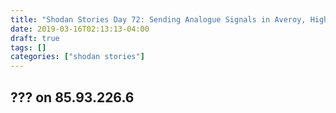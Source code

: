 ```yaml
---
title: "Shodan Stories Day 72: Sending Analogue Signals in Averoy, Highway Addressable Remote Transducer over IP, General Packet Radio Tunneling, and Mysteries of the Deep Net"
date: 2019-03-16T02:13:13-04:00
draft: true
tags: []
categories: ["shodan stories"]
---
```


## ??? on 85.93.226.6
